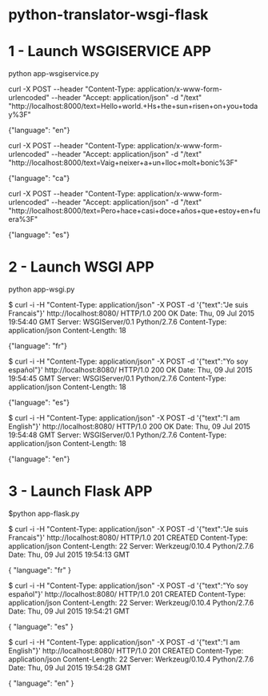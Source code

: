 # python-translator-wsgi-flask



# 1 - Launch WSGISERVICE APP 

 python app-wsgiservice.py


curl -X POST --header "Content-Type: application/x-www-form-urlencoded" --header "Accept: application/json" -d "/text" "http://localhost:8000/text=Hello+world.+Hs+the+sun+risen+on+you+today%3F"


{"language": "en"}


curl -X POST --header "Content-Type: application/x-www-form-urlencoded" --header "Accept: application/json" -d "/text" "http://localhost:8000/text=Vaig+neixer+a+un+lloc+molt+bonic%3F"

{"language": "ca"}

curl -X POST --header "Content-Type: application/x-www-form-urlencoded" --header "Accept: application/json" -d "/text"  "http://localhost:8000/text=Pero+hace+casi+doce+años+que+estoy+en+fuera%3F"

{"language": "es"}



# 2 - Launch WSGI APP 

 python app-wsgi.py

$ curl -i -H "Content-Type: application/json" -X POST -d '{"text":"Je suis Francais"}' http://localhost:8080/
HTTP/1.0 200 OK
Date: Thu, 09 Jul 2015 19:54:40 GMT
Server: WSGIServer/0.1 Python/2.7.6
Content-Type: application/json
Content-Length: 18

{"language": "fr"}

$ curl -i -H "Content-Type: application/json" -X POST -d '{"text":"Yo soy español"}' http://localhost:8080/
HTTP/1.0 200 OK
Date: Thu, 09 Jul 2015 19:54:45 GMT
Server: WSGIServer/0.1 Python/2.7.6
Content-Type: application/json
Content-Length: 18

{"language": "es"}

$ curl -i -H "Content-Type: application/json" -X POST -d '{"text":"I am English"}' http://localhost:8080/
HTTP/1.0 200 OK
Date: Thu, 09 Jul 2015 19:54:48 GMT
Server: WSGIServer/0.1 Python/2.7.6
Content-Type: application/json
Content-Length: 18

{"language": "en"}


# 3 - Launch Flask APP 

$python app-flask.py

$ curl -i -H "Content-Type: application/json" -X POST -d '{"text":"Je suis Francais"}' http://localhost:8080/
HTTP/1.0 201 CREATED
Content-Type: application/json
Content-Length: 22
Server: Werkzeug/0.10.4 Python/2.7.6
Date: Thu, 09 Jul 2015 19:54:13 GMT

{
  "language": "fr"
}


$ curl -i -H "Content-Type: application/json" -X POST -d '{"text":"Yo soy español"}' http://localhost:8080/
HTTP/1.0 201 CREATED
Content-Type: application/json
Content-Length: 22
Server: Werkzeug/0.10.4 Python/2.7.6
Date: Thu, 09 Jul 2015 19:54:21 GMT

{
  "language": "es"
}


$ curl -i -H "Content-Type: application/json" -X POST -d '{"text":"I am English"}' http://localhost:8080/
HTTP/1.0 201 CREATED
Content-Type: application/json
Content-Length: 22
Server: Werkzeug/0.10.4 Python/2.7.6
Date: Thu, 09 Jul 2015 19:54:28 GMT

{
  "language": "en"
}




